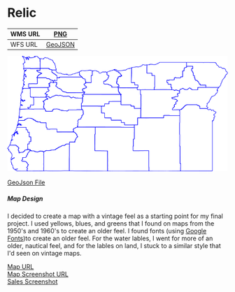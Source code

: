 # Relic

   WMS URL | [PNG](http://localhost:8080/geoserver/orct/wms?service=WMS&version=1.1.0&request=GetMap&layers=orct:ore_counties&styles=&bbox=-124.56670504390223,41.991794810535794,-116.46326242572455,46.23731681568611&width=768&height=402&srs=EPSG:4326&format=image%2Fpng)
  --------|----------
   WFS URL | [GeoJSON](http://localhost:8080/geoserver/orct/ows?service=WFS&version=1.0.0&request=GetFeature&typeName=orct:ore_counties&maxFeatures=50&outputFormat=application%2Fjson)

![PNG Screenshot](/img/orct-ore_counties.png)

[GeoJson File](/assets/geoserver-GetFeature.geojson)  

##### Map Design
I decided to create a map with a vintage feel as a starting point for my final project. I used yellows, blues, and greens that I found
on maps from the 1950's and 1960's to create an older feel. I found fonts (using [Google Fonts](https://fonts.google.com/))to create an 
older feel. For the water lables, I went for more of an older, nautical feel, and for the lables on
land, I stuck to a similar style that I'd seen on vintage maps.

[Map URL](https://jillianpihulak.github.io/relic/index.html)  
[Map Screenshot URL](https://jillianpihulak.github.io/relic/img/Capture.PNG)  
[Sales Screenshot](https://jillianpihulak.github.io/relic/img/screenshot.PNG)